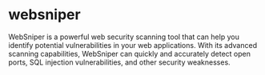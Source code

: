 # websniper
WebSniper is a powerful web security scanning tool that can help you identify potential vulnerabilities in your web applications. With its advanced scanning capabilities, WebSniper can quickly and accurately detect open ports, SQL injection vulnerabilities, and other security weaknesses.
